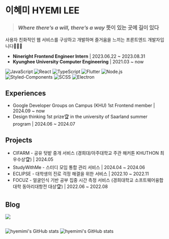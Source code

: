 
  # 이혜미 HYEMI LEE 
  > ### __*Where there’s a will, there’s a way*__ 뜻이 있는 곳에 길이 있다
> 
  사용자 친화적인 웹 서비스를 구상하고 개발하며 즐거움을 느끼는 프론트엔드 개발자입니다👩🏻‍💻

  - **Nineright Frontend Engineer Intern** | 2023.06.22 ~ 2023.08.31
  - **Kyunghee University Computer Engineering** | 2021.03 ~ now

  ![JavaScript](https://img.shields.io/badge/JavaScript-F7DF1E?&logo=javascript&logoColor=black)
   ![React](https://img.shields.io/badge/React-20232A?&logo=react&logoColor=61DAFB)
   ![TypeScript](https://img.shields.io/badge/TypeScript-007ACC?&logo=typescript&logoColor=white)
  ![Flutter](https://img.shields.io/badge/Flutter-blue?&logo=flutter&logoColor=white)
![Node.js](https://img.shields.io/badge/Node.js-green?&logo=node.js&logoColor=white)
   ![Styled-Components](https://img.shields.io/badge/Styled--Components-DB7093?&logo=styled-components&logoColor=white)
   ![SCSS](https://img.shields.io/badge/SCSS-CC6699?&logo=sass&logoColor=white)
   ![Electron](https://img.shields.io/badge/Electron-2B2E3A?&logo=electron&logoColor=9FEAF9)
    
  ## Experiences
  - Google Developer Groups on Campus (KHU) 1st Frontend member | 2024.09 ~ now
  - Design thinking 1st prize🏆 in the university of Saarland summer program | 2024.06 ~ 2024.07
  ## Projects
  - CIFARM - 공유 텃밭 중개 서비스 (경희대/아주대학교 주관 해커톤 KHUTHON 최우수상🏆) | 2024.05
  - StudyWithMe - 스터디 모임 통합 관리 서비스 | 2024.04 ~ 2024.06
  - ECLIPSE - 대학생의 진로 걱정 해결을 위한 서비스 | 2022.10 ~ 2022.11
  - FOCUZ - 얼굴인식 기반 공부 집중 시간 측정 서비스 (경희대학교 소프트웨어융합대학 동아리대항전 대상🏆) | 2022.06 ~ 2022.08  
  ## Blog
   <a href="https://hyemmimi.tistory.com/">
    <img src="https://img.shields.io/badge/tistory-000000?style=for-the-badge&logo=tistory&logoColor=white">
  </a>
  
  ## 
![hyemimi's GitHub stats](https://github-readme-stats.vercel.app/api?username=hyemimi&show_icons=true&theme=dracula)
![hyemimi's GitHub stats](https://github-readme-stats.vercel.app/api/top-langs/?username=hyemimi&show_icons=true&hide_border=true&title_color=004386&icon_color=004386&layout=compact) 
